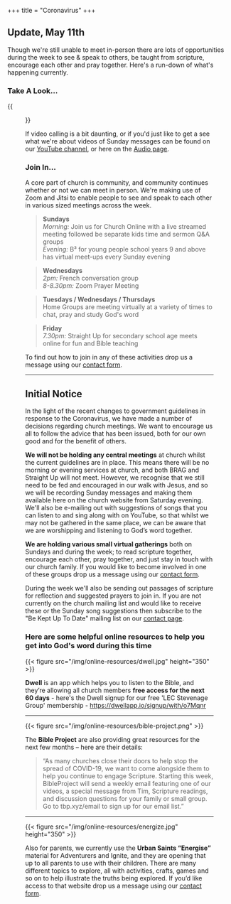 +++
title = "Coronavirus"
+++

## Update, May 11th

Though we're still unable to meet in-person there are lots of opportunities during the week to see & speak to others, be taught from scripture, encourage each other and pray together. Here's a run-down of what's happening currently.

### Take A Look...

{{<figure src="/img/streamed-preach.webp" class="img-responsive pull-right img-thumbnail">}}

If video calling is a bit daunting, or if you'd just like to get a see what we're about videos of Sunday messages can be found on our [YouTube channel](https://www.youtube.com/channel/UCobm1YNFv1DNyUqFC4EFaSw), or here on the [Audio page](/audio).

### Join In...

A core part of church is community, and community continues whether or not we can meet in person. We're making use of Zoom and Jitsi to enable people to see and speak to each other in various sized meetings across the week. 


> **Sundays**  
> *Morning:* Join us for Church Online with a live streamed meeting followed be separate kids time and sermon Q&A groups  
> *Evening:* B³ for young people school years 9 and above has virtual meet-ups every Sunday evening

> **Wednesdays**  
> *2pm:* French conversation group  
> *8-8.30pm:* Zoom Prayer Meeting

> **Tuesdays / Wednesdays / Thursdays**  
> Home Groups are meeting virtually at a variety of times to chat, pray and study God's word

> **Friday**  
> *7.30pm:* Straight Up for secondary school age meets online for fun and Bible teaching

To find out how to join in any of these activities drop us a message using our [contact form](/contact).

---

## Initial Notice

 In the light of the recent changes to government guidelines in response to the Coronavirus, we have made a number of decisions regarding church meetings. We want to encourage us all to follow the advice that has been issued, both for our own good and for the benefit of others.

**We will not be holding any central meetings** at church whilst the current guidelines are in place. This means there will be no morning or evening services at church, and both BRAG and Straight Up will not meet. However, we recognise that we still need to be fed and encouraged in our walk with Jesus, and so we will be recording Sunday messages and making them available here on the church website from Saturday evening. We'll also be e-mailing out with suggestions of songs that you can listen to and sing along with on YouTube, so that whilst we may not be gathered in the same place, we can be aware that we are worshipping and listening to God’s word together. 

**We are holding various small virtual gatherings** both on Sundays and during the week; to read scripture together, encourage each other, pray together, and just stay in touch with our church family. If you would like to become involved in one of these groups drop us a message using our [contact form](/contact).

During the week we'll also be sending out passages of scripture for reflection and suggested prayers to join in. If you are not currently on the church mailing list and would like to receive these or the Sunday song suggestions then subscribe to the "Be Kept Up To Date" mailing list on our [contact page](/contact).

### Here are some helpful online resources to help you get into God's word during this time

{{< figure src="/img/online-resources/dwell.jpg" height="350" >}}

**Dwell** is an app which helps you to listen to the Bible, and they’re allowing all church members **free access for the next 60 days** - here's the Dwell signup for our free 'LEC Stevenage Group' membership - https://dwellapp.io/signup/with/o7Mqnr

---

{{< figure src="/img/online-resources/bible-project.png" >}}

The **Bible Project** are also providing great resources for the next few months – here are their details:

> “As many churches close their doors to help stop the spread of COVID-19, we want to come alongside them to help you continue to engage Scripture. Starting this week, BibleProject will send a weekly email featuring one of our videos, a special message from Tim, Scripture readings, and discussion questions for your family or small group. Go to tbp.xyz/email to sign up for our email list.”

---

{{< figure src="/img/online-resources/energize.jpg" height="350" >}}

Also for parents, we currently use the **Urban Saints “Energise”** material for Adventurers and Ignite, and they are opening that up to all parents to use with their children. There are many different topics to explore, all with activities, crafts, games and so on to help illustrate the truths being explored. If you’d like access to that website drop us a message using our [contact form](/contact).